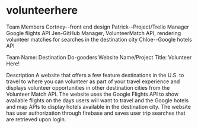 # volunteerhere
Team Members
Cortney--front end design
Patrick--Project/Trello Manager Google flights API
Jen-GitHub Manager, VolunteerMatch API, rendering volunteer matches for searches in the destination city
Chloe--Google hotels API

Team Name: Destination Do-gooders
Website Name/Project Title: Volunteer Here!

Description
A website that offers a few feature destinations in the U.S. to travel to where you can volunteer as part of your travel experience and displays volunteer opportunities in other destination cities from the Volunteer Match API. The website uses the Google Flights API to show available flights on the days users will want to travel and the Google hotels and map APIs to display hotels available in the destination city. The website has user authorization through firebase and saves user trip searches that are retrieved upon login.
